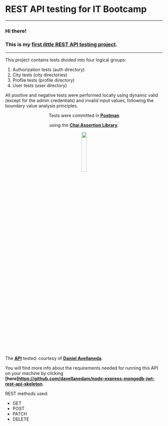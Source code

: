 <h1 class="code-line" data-line-start=0 data-line-end=1 ><a id="REST_API_testing_for_IT_Bootcamp_0"></a>REST API testing for IT Bootcamp</h1>
<hr>
<h3 class="code-line" data-line-start=2 data-line-end=3 ><a id="Hi_there_2"></a>Hi there!</h3>
<h3 class="code-line" data-line-start=3 data-line-end=4 ><a id="This_is_my_first_little_REST_API_testing_projecthttpsdocumentergetpostmancomview11984700TVeqbmW2_3"></a>This is my <a href="https://documenter.getpostman.com/view/11984700/TVeqbmW2"><strong>first <em>little</em> REST API testing project</strong></a>.</h3>
<hr>
<p class="has-line-data" data-line-start="6" data-line-end="7">This project contains tests divided into four logical groups:</p>
<ol>
<li class="has-line-data" data-line-start="7" data-line-end="8">Authorization tests (auth directory)</li>
<li class="has-line-data" data-line-start="8" data-line-end="9">City tests (city directories)</li>
<li class="has-line-data" data-line-start="9" data-line-end="10">Profile tests (profile directory)</li>
<li class="has-line-data" data-line-start="10" data-line-end="12">User tests (user directory)</li>
</ol>
<p class="has-line-data" data-line-start="12" data-line-end="13">All positive and negative tests were performed locally using dynamic valid (except for the admin credentials) and invalid input values, following the boundary value analysis principles.</p>
<p class="has-line-data" data-line-start="15" data-line-end="20">
  
  <p align="center">
  Tests were committed in <strong><a href="https://www.postman.com/">Postman</a></strong><br>
<img src="https://assets.getpostman.com/common-share/postman-github-logo.png" alt=""><br>
  </p>
  <p align="center">
using the <strong><a href="https://www.chaijs.com/">Chai Assertion Library</a></strong>.<br>
  </p>
  <p align="center">
<img align="center" width=18% height=18% src="https://seeklogo.com/images/C/chai-logo-F349805F7D-seeklogo.com.png" alt=""><br>
    </p>

The <strong><a href="https://github.com/davellanedam/node-express-mongodb-jwt-rest-api-skeleton">API</a></strong> tested: courtesy of <strong><a href="https://github.com/davellanedam">Daniel Avellaneda</a></strong>.</p> 

<p class="has-line-data" data-line-start="21" data-line-end="22">You will find more info about the requirements needed for running this API on your machine by clicking <strong>[here]<a href="https://github.com/davellanedam/node-express-mongodb-jwt-rest-api-skeleton">https://github.com/davellanedam/node-express-mongodb-jwt-rest-api-skeleton</a>.</strong></p>
<p class="has-line-data" data-line-start="23" data-line-end="24">REST methods used:</p>
<ul>
<li class="has-line-data" data-line-start="24" data-line-end="25">GET</li>
<li class="has-line-data" data-line-start="25" data-line-end="26">POST</li>
<li class="has-line-data" data-line-start="26" data-line-end="27">PATCH</li>
<li class="has-line-data" data-line-start="27" data-line-end="29">DELETE</li>
</ul>
